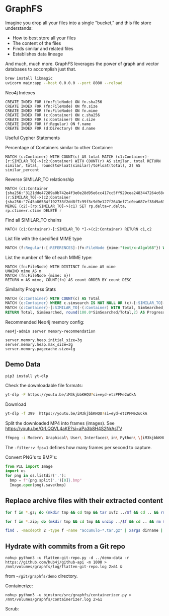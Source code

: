 # GraphFS

Imagine you drop all your files into a single "bucket," and this file store understands:

- How to best store all your files
- The content of the files
- Finds similar and related files
- Establishes data lineage

And much, much more. GraphFS leverages the power of graph and vector databases to accomplish just that.


```bash
brew install libmagic
uvicorn main:app --host 0.0.0.0 --port 8080 --reload
```


Neo4j Indexes

```
CREATE INDEX FOR (fn:FileNode) ON fn.sha256
CREATE INDEX FOR (fn:FileNode) ON fn.size
CREATE INDEX FOR (fn:FileNode) ON fn.mime
CREATE INDEX FOR (c:Container) ON c.sha256
CREATE INDEX FOR (c:Container) ON c.size
CREATE INDEX FOR (f:Regular) ON f.name
CREATE INDEX FOR (d:Directory) ON d.name
```



Useful Cypher Statements

Percentage of Containers similar to other Container:

```
MATCH (c:Container) WITH COUNT(c) AS total MATCH (c1:Container)-[r:SIMILAR_TO]->(c2:Container) WITH COUNT(r) AS similar, total RETURN similar, total, round(toFloat(similar)/toFloat(total), 2) AS similar_percent
```

Reverse SIMILAR_TO relationship

```
MATCH (c1:Container {sha256:"3121dde47289a0b742e4f3e0e28d95e6cc417cc5ff929cea2483447264c68c37"})-[r:SIMILAR_TO]->(c2:Container {sha256:"7c45a86584f192733f2dd8f7c99f3c9d9e127f2643ef71c0ea687ef38d9a63fe"})
MERGE (c2)-[rp:SIMILAR_TO]->(c1) SET rp.delta=r.delta, rp.ctime=r.ctime DELETE r
```

Find all SIMILAR_TO chains

```
MATCH (c1:Container)-[:SIMILAR_TO *]->(c2:Container) RETURN c1,c2
```

List file with the specified MIME type

```sql
MATCH (f:Regular)-[:REFERENCES]-(fn:FileNode {mime:"text/x-Algol68"}) WITH f MATCH p=shortestPath((r:Root)-[:HARD_LINK*]-(f:Regular)) RETURN [n in nodes(p) | n.name] AS path ORDER BY path
```

List the number of file of each MIME type:

```
MATCH (fn:FileNode) WITH DISTINCT fn.mime AS mime
UNWIND mime AS m
MATCH (fn:FileNode {mime: m})
RETURN m AS mime, COUNT(fn) AS count ORDER BY count DESC
```

Similarity Progress Stats

```sql
MATCH (c:Container) WITH COUNT(c) AS Total
MATCH (c:Container) WHERE c.simsearch IS NOT NULL OR (c)-[:SIMILAR_TO]->(:Container) WITH Total, COUNT(c) AS SimSearched
MATCH (c:Container)-[:SIMILAR_TO]-(:Container) WITH Total, SimSearched, COUNT(DISTINCT c) AS Similar
RETURN Total, SimSearched, round(100.0*SimSearched/Total,2) AS Progress, Similar, round(100.0*Similar/Total,2) AS Similarity
```



Recommended Neo4j memory config:

```
neo4j-admin server memory-recommendation
```

```
server.memory.heap.initial_size=3g
server.memory.heap.max_size=3g
server.memory.pagecache.size=1g
```


## Demo Data

```
pip3 install yt-dlp
```

Check the downloadable file formats:

```bash
yt-dlp -F https://youtu.be/iM3kjbbKHQU?si=eyd-etzPFMe2uCkA
```

Download

```bash
yt-dlp -f 399  https://youtu.be/iM3kjbbKHQU?si=eyd-etzPFMe2uCkA
```

Split the downloaded MP4 into frames (images). See https://youtu.be/GrLQQVL4aKE?si=aPa3b8H4S2NrAsTV

```bash
ffmpeg -i Modern\ Graphical\ User\ Interfaces\ in\ Python\ \[iM3kjbbKHQU\].mp4 -filter:v fps=1 frames/%06d.png
```

The  `-filter:v fps=1` defines how many frames per second to capture.


Convert PNG's to BMP's:

```python
from PIL import Image
import os
for png in os.listdir('.'):
  bmp = f"{png.split('.')[0]}.bmp"
  Image.open(png).save(bmp)
```



## Replace archive files with their extracted content

```bash
for f in *.gz; do (mkdir tmp && cd tmp && tar xvfz ../$f && cd .. && rm $f &&mv tmp $f); done
```

```bash
for f in *.zip; do (mkdir tmp && cd tmp && unzip ../$f && cd .. && rm $f &&mv tmp $f); done
```

```bash
find . -maxdepth 2 -type f -name "accumulo-*.tar.gz" | xargs dirname | sort -u
```


## Hydrate with commits from a Git repo

```
nohup python3 -u flatten-git-repo.py -d ../demo-data -r https://github.com/hub4j/github-api -m 1000 > /mnt/volumes/graphfs/log/flatten-git-repo.log 2>&1 &
```

from `~/git/graphfs/demo` directory.


Containerize:

```
nohup python3 -u binstore/src/graphfs/containerizer.py > /mnt/volumes/graphfs/containerizer.log 2>&1
```

Scrub:

```

```
